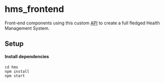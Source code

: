 # hms_frontend
Front-end components using this custom [API](https://github.com/ASIMWELA/hms) to create a full fledged Health Management System.

## Setup
#### Install dependencies
    cd hms
    npm install
    npm start



